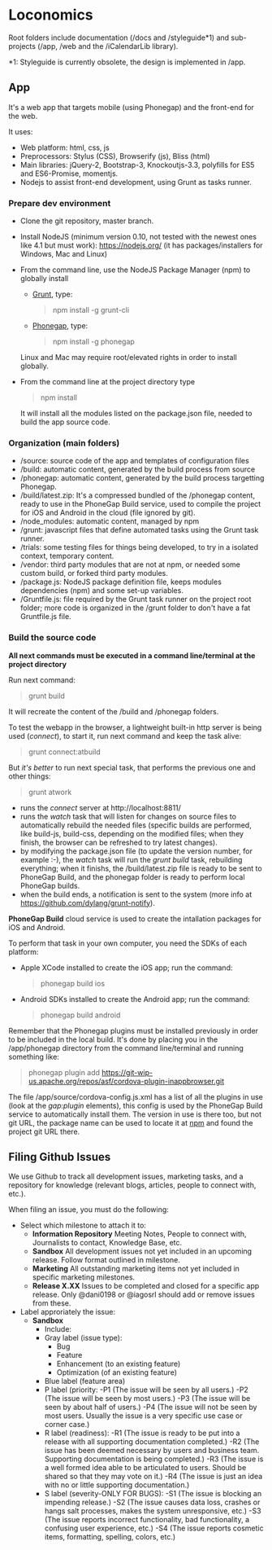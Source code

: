 # Loconomics

Root folders include documentation (/docs and /styleguide*1) and sub-projects (/app, /web and the /iCalendarLib library).

*1: Styleguide is currently obsolete, the design is implemented in /app.

## App
It's a web app that targets mobile (using Phonegap) and the front-end for the web.

It uses:
- Web platform: html, css, js
- Preprocessors: Stylus (CSS), Browserify (js), Bliss (html)
- Main libraries: jQuery-2, Bootstrap-3, Knockoutjs-3.3, polyfills for ES5 and ES6-Promise, momentjs.
- Nodejs to assist front-end development, using Grunt as tasks runner.

### Prepare dev environment
- Clone the git repository, master branch.
- Install NodeJS (minimum version 0.10, not tested with the newest ones like 4.1 but must work): https://nodejs.org/ (it has packages/installers for Windows, Mac and Linux)
- From the command line, use the NodeJS Package Manager (npm) to globally install
  - [Grunt](http://gruntjs.com/), type:

    > npm install -g grunt-cli
  - [Phonegap](http://phonegap.com/), type:

    > npm install -g phonegap
  
  Linux and Mac may require root/elevated rights in order to install globally.
- From the command line at the project directory type

  > npm install

  It will install all the modules listed on the package.json file, needed to build the app source code.

### Organization (main folders)
- /source: source code of the app and templates of configuration files
- /build: automatic content, generated by the build process from source
- /phonegap: automatic content, generated by the build process targetting Phonegap.
- /build/latest.zip: It's a compressed bundled of the /phonegap content, ready to use in the PhoneGap Build service, used to compile the project for iOS and Android in the cloud (file ignored by git).
- /node_modules: automatic content, managed by npm
- /grunt: javascript files that define automated tasks using the Grunt task runner.
- /trials: some testing files for things being developed, to try in a isolated context, temporary content.
- /vendor: third party modules that are not at npm, or needed some custom build, or forked third party modules.
- /package.js: NodeJS package definition file, keeps modules dependencies (npm) and some set-up variables.
- /Gruntfile.js: file required by the Grunt task runner on the project root folder; more code is organized in the /grunt folder to don't have a fat Gruntfile.js file.

### Build the source code
**All next commands must be executed in a command line/terminal at the project directory**

Run next command:
> grunt build

It will recreate the content of the /build and /phonegap folders.

To test the webapp in the browser, a lightweight built-in http server is being used (*connect*), to start it, run next command and keep the task alive:
> grunt connect:atbuild

But *it's better* to run next special task, that performs the previous one and other things:
> grunt atwork

- runs the *connect* server at http://localhost:8811/
- runs the *watch* task that will listen for changes on source files to automatically rebuild the needed files
(specific builds are performed, like build-js, build-css, depending on the modified files;
when they finish, the browser can be refreshed to try latest changes).
- by modifying the package.json file (to update the version number, for example :-), the *watch* task will
run the *grunt build* task, rebuilding everything; when it finishs, the /build/latest.zip file is ready to be sent
to PhoneGap Build, and the phonegap folder is ready to perform local PhoneGap builds.
- when the build ends, a notification is sent to the system (more info at https://github.com/dylang/grunt-notify).

**PhoneGap Build** cloud service is used to create the intallation packages for iOS and Android.

To perform that task in your own computer, you need the SDKs of each platform:
- Apple XCode installed to create the iOS app; run the command:

  > phonegap build ios
  
- Android SDKs installed to create the Android app; run the command:

  > phonegap build android
  
Remember that the Phonegap plugins must be installed previously in order to be included in the local build.
It's done by placing you in the /app/phonegap directory from the command line/terminal and running something like:

> phonegap plugin add https://git-wip-us.apache.org/repos/asf/cordova-plugin-inappbrowser.git

The file /app/source/cordova-config.js.xml has a list of all the plugins in use (look at the *gap:plugin* elements),
this config is used by the PhoneGap Build service to automatically install them. The version in use is there too, but not
git URL, the package name can be used to locate it at [npm](https://www.npmjs.com/) and found the project git URL there.

## Filing Github Issues

We use Github to track all development issues, marketing tasks, and a repository for knowledge (relevant blogs, articles, people to connect with, etc.). 

When filing an issue, you must do the following:
- Select which milestone to attach it to:
  - **Information Repository** Meeting Notes, People to connect with, Journalists to contact, Knowledge Base, etc.
  - **Sandbox** All development issues not yet included in an upcoming release. Follow format outlined in milestone.
  - **Marketing** All outstanding marketing items not yet included in specific marketing milestones.
  - **Release X.XX** Issues to be completed and closed for a specific app release. Only @dani0198 or @iagosrl should add or remove issues from these.
- Label approriately the issue:
  - **Sandbox** 
    - Include: 
    - Gray label (issue type): 
      - Bug 
      - Feature 
      - Enhancement (to an existing feature)
      - Optimization (of an existing feature)
    - Blue label (feature area)
    - P label (priority:
      -P1 (The issue will be seen by all users.)
      -P2 (The issue will be seen by most users.)
      -P3 (The issue will be seen by about half of users.)
      -P4 (The issue will not be seen by most users. Usually the issue is a very specific use case or corner case.)
    - R label (readiness):
      -R1 (The issue is ready to be put into a release with all supporting documentation completed.)
      -R2 (The issue has been deemed necessary by users and business team. Supporting documentation is being completed.)
      -R3 (The issue is a well formed idea able to be articulated to users. Should be shared so that they may vote on it.)
      -R4 (The issue is just an idea with no or little supporting documentation.)
    - S label (severity-ONLY FOR BUGS):
      -S1 (The issue is blocking an impending release.)
      -S2 (The issue causes data loss, crashes or hangs salt processes, makes the system unresponsive, etc.)
      -S3 (The issue reports incorrect functionality, bad functionality, a confusing user experience, etc.)
      -S4 (The issue reports cosmetic items, formatting, spelling, colors, etc.)

